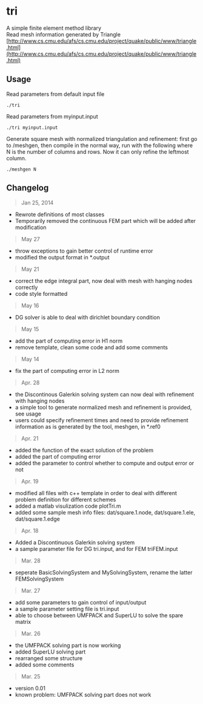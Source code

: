 tri
===
A simple finite element method library<br />
Read mesh information generated by Triangle [http://www.cs.cmu.edu/afs/cs.cmu.edu/project/quake/public/www/triangle.html](http://www.cs.cmu.edu/afs/cs.cmu.edu/project/quake/public/www/triangle.html)<br /> 

Usage
--------
Read parameters from default input file

	./tri

Read parameters from myinput.input

	./tri myinput.input

Generate square mesh with normalized triangulation and refinement: first go to /meshgen, then compile in the normal way, run with the following where N is the number of columns and rows. Now it can only refine the leftmost column.

	./meshgen N

Changelog
--------
> Jan 25, 2014
* Rewrote definitions of most classes
* Temporarily removed the continuous FEM part which will be added after modification
> 
> May 27
* throw exceptions to gain better control of runtime error
* modified the output format in *.output
> 
> May 21
* correct the edge integral part, now deal with mesh with hanging nodes correctly
* code style formatted
>
> May 16
* DG solver is able to deal with dirichlet boundary condition
>
> May 15
* add the part of computing error in H1 norm
* remove template, clean some code and add some comments
>
> May 14
* fix the part of computing error in L2 norm
>
> Apr. 28
* the Discontinous Galerkin solving system can now deal with refinement with hanging nodes
* a simple tool to generate normalized mesh and refinement is provided, see usage
* users could specify refinement times and need to provide refinement information as is generated by the tool, meshgen, in *.ref0
>
> Apr. 21
* added the function of the exact solution of the problem
* added the part of computing error
* added the parameter to control whether to compute and output error or not
>
> Apr. 19
* modified all files with c++ template in order to deal with different problem definition for different schemes
* added a matlab visulization code plotTri.m
* added some sample mesh info files: dat/square.1.node, dat/square.1.ele, dat/square.1.edge
>
> Apr. 18
* Added a Discontinuous Galerkin solving system
* a sample parameter file for DG tri.input, and for FEM triFEM.input
>
> Mar. 28
* seperate BasicSolvingSystem and MySolvingSystem, rename the latter FEMSolvingSystem
>
> Mar. 27
* add some parameters to gain control of input/output
* a sample parameter setting file is tri.input
* able to choose between UMFPACK and SuperLU to solve the spare matrix
>
> Mar. 26
* the UMFPACK solving part is now working
* added SuperLU solving part
* rearranged some structure
* added some comments
>
> Mar. 25
* version 0.01
* known problem: UMFPACK solving part does not work
